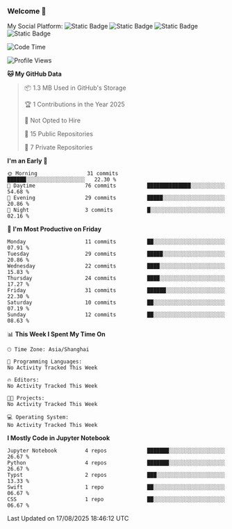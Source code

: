 ### Welcome 👋

<!--
**CheneyNine/CheneyNine** is a ✨ _special_ ✨ repository because its `README.md` (this file) appears on your GitHub profile.

Here are some ideas to get you started:

- 🔭 I’m currently working on ...
- 🌱 I’m currently learning ...
- 👯 I’m looking to collaborate on ...
- 🤔 I’m looking for help with ...
- 💬 Ask me about ...
- 📫 How to reach me: ...
- 😄 Pronouns: ...
- ⚡ Fun fact: ...
-->

My Social Platform:
![Static Badge](https://img.shields.io/badge/_-CheneyNine-black?style=flat&logo=Github&logoColor=white&cacheSeconds=https%3A%2F%2Fgithub.com%2FCheneyNine)
![Static Badge](https://img.shields.io/badge/_-cheneynine.top-purple?style=flat&logo=googlehome&logoColor=white&link=https%3A%2F%2Fwww.cheneynine.top)
![Static Badge](https://img.shields.io/badge/_-CQU__Cheney-green?style=flat&logo=wechat&logoColor=white&link=https%3A%2F%2Fwww.linkedin.com%2Fin%2Fyinan-chen-9b09202b9%2F)
![Static Badge](https://img.shields.io/badge/_-Cheney-blue?style=flat&logo=linkedin&logoColor=white&link=https%3A%2F%2Fwww.linkedin.com%2Fin%2Fyinan-chen-9b09202b9%2F)


<!--START_SECTION:waka-->
![Code Time](http://img.shields.io/badge/Code%20Time-355%20hrs%2013%20mins-blue)

![Profile Views](http://img.shields.io/badge/Profile%20Views-0-blue)

**🐱 My GitHub Data** 

> 📦 1.3 MB Used in GitHub's Storage 
 > 
> 🏆 1 Contributions in the Year 2025
 > 
> 🚫 Not Opted to Hire
 > 
> 📜 15 Public Repositories 
 > 
> 🔑 7 Private Repositories 
 > 
**I'm an Early 🐤** 

```text
🌞 Morning                31 commits          ██████░░░░░░░░░░░░░░░░░░░   22.30 % 
🌆 Daytime                76 commits          ██████████████░░░░░░░░░░░   54.68 % 
🌃 Evening                29 commits          █████░░░░░░░░░░░░░░░░░░░░   20.86 % 
🌙 Night                  3 commits           █░░░░░░░░░░░░░░░░░░░░░░░░   02.16 % 
```
📅 **I'm Most Productive on Friday** 

```text
Monday                   11 commits          ██░░░░░░░░░░░░░░░░░░░░░░░   07.91 % 
Tuesday                  29 commits          █████░░░░░░░░░░░░░░░░░░░░   20.86 % 
Wednesday                22 commits          ████░░░░░░░░░░░░░░░░░░░░░   15.83 % 
Thursday                 24 commits          ████░░░░░░░░░░░░░░░░░░░░░   17.27 % 
Friday                   31 commits          ██████░░░░░░░░░░░░░░░░░░░   22.30 % 
Saturday                 10 commits          ██░░░░░░░░░░░░░░░░░░░░░░░   07.19 % 
Sunday                   12 commits          ██░░░░░░░░░░░░░░░░░░░░░░░   08.63 % 
```


📊 **This Week I Spent My Time On** 

```text
🕑︎ Time Zone: Asia/Shanghai

💬 Programming Languages: 
No Activity Tracked This Week

🔥 Editors: 
No Activity Tracked This Week

🐱‍💻 Projects: 
No Activity Tracked This Week

💻 Operating System: 
No Activity Tracked This Week
```

**I Mostly Code in Jupyter Notebook** 

```text
Jupyter Notebook         4 repos             ███████░░░░░░░░░░░░░░░░░░   26.67 % 
Python                   4 repos             ███████░░░░░░░░░░░░░░░░░░   26.67 % 
Typst                    2 repos             ███░░░░░░░░░░░░░░░░░░░░░░   13.33 % 
Swift                    1 repo              ██░░░░░░░░░░░░░░░░░░░░░░░   06.67 % 
CSS                      1 repo              ██░░░░░░░░░░░░░░░░░░░░░░░   06.67 % 
```




 Last Updated on 17/08/2025 18:46:12 UTC
<!--END_SECTION:waka-->



